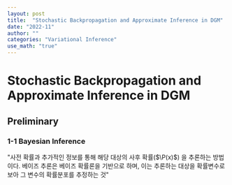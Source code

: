 ```yaml
---
layout: post
title:  "Stochastic Backpropagation and Approximate Inference in DGM"
date: "2022-11"  
author: ""
categories: "Variational Inference"
use_math: "true"
---
```



# Stochastic Backpropagation and Approximate Inference in DGM

## Preliminary
### 1-1 Bayesian Inference
"사전 확률과 추가적인 정보를 통해 해당 대상의 사후 확률($\P(x)$) 을 추론하는 방법이다. 베이즈 추론은 베이즈 확률론을 기반으로 하며, 이는 추론하는 대상을 확률변수로 보아 그 변수의 확률분포를 추정하는 것"
